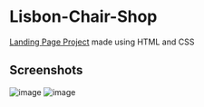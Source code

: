 # Lisbon-Chair-Shop

[Landing Page Project](https://the-amazing-atharva.github.io/Lisbon-Chair-Shop/) made using HTML and CSS

## Screenshots
![image](https://github.com/the-amazing-atharva/Lisbon-Chair-Shop/assets/121221252/877f0821-97db-4626-b830-623986be4f00)
![image](https://github.com/the-amazing-atharva/Lisbon-Chair-Shop/assets/121221252/c48876fd-9ebf-4ddd-a0ba-18ab0ba68bb2)

